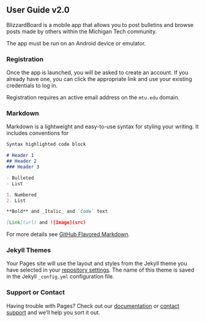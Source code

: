 ## User Guide v2.0

BlizzardBoard is a mobile app that allows you to post bulletins and browse posts made by others within the Michigan Tech community.

The app must be run on an Android device or emulator.

### Registration

Once the app is launched, you will be asked to create an account. If you already have one, you can click the appropriate link and use your existing credentials to log in.

Registration requires an active email address on the `mtu.edu` domain.

### Markdown

Markdown is a lightweight and easy-to-use syntax for styling your writing. It includes conventions for

```markdown
Syntax highlighted code block

# Header 1
## Header 2
### Header 3

- Bulleted
- List

1. Numbered
2. List

**Bold** and _Italic_ and `Code` text

[Link](url) and ![Image](src)
```

For more details see [GitHub Flavored Markdown](https://guides.github.com/features/mastering-markdown/).

### Jekyll Themes

Your Pages site will use the layout and styles from the Jekyll theme you have selected in your [repository settings](https://github.com/derekburrell/BlizzardBoard/settings). The name of this theme is saved in the Jekyll `_config.yml` configuration file.

### Support or Contact

Having trouble with Pages? Check out our [documentation](https://help.github.com/categories/github-pages-basics/) or [contact support](https://github.com/contact) and we’ll help you sort it out.
